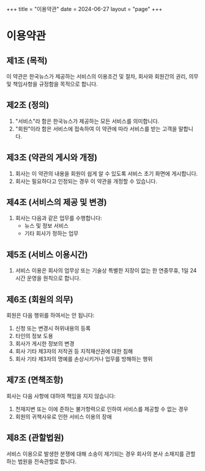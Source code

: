 +++
title = "이용약관"
date = 2024-06-27
layout = "page"
+++

# 이용약관

## 제1조 (목적)
이 약관은 한국뉴스가 제공하는 서비스의 이용조건 및 절차, 회사와 회원간의 권리, 의무 및 책임사항을 규정함을 목적으로 합니다.

## 제2조 (정의)
1. "서비스"라 함은 한국뉴스가 제공하는 모든 서비스를 의미합니다.
2. "회원"이라 함은 서비스에 접속하여 이 약관에 따라 서비스를 받는 고객을 말합니다.

## 제3조 (약관의 게시와 개정)
1. 회사는 이 약관의 내용을 회원이 쉽게 알 수 있도록 서비스 초기 화면에 게시합니다.
2. 회사는 필요하다고 인정되는 경우 이 약관을 개정할 수 있습니다.

## 제4조 (서비스의 제공 및 변경)
1. 회사는 다음과 같은 업무를 수행합니다:
   - 뉴스 및 정보 서비스
   - 기타 회사가 정하는 업무

## 제5조 (서비스 이용시간)
1. 서비스 이용은 회사의 업무상 또는 기술상 특별한 지장이 없는 한 연중무휴, 1일 24시간 운영을 원칙으로 합니다.

## 제6조 (회원의 의무)
회원은 다음 행위를 하여서는 안 됩니다:
1. 신청 또는 변경시 허위내용의 등록
2. 타인의 정보 도용
3. 회사가 게시한 정보의 변경
4. 회사 기타 제3자의 저작권 등 지적재산권에 대한 침해
5. 회사 기타 제3자의 명예를 손상시키거나 업무를 방해하는 행위

## 제7조 (면책조항)
회사는 다음 사항에 대하여 책임을 지지 않습니다:
1. 천재지변 또는 이에 준하는 불가항력으로 인하여 서비스를 제공할 수 없는 경우
2. 회원의 귀책사유로 인한 서비스 이용의 장애

## 제8조 (관할법원)
서비스 이용으로 발생한 분쟁에 대해 소송이 제기되는 경우 회사의 본사 소재지를 관할하는 법원을 전속관할로 합니다. 